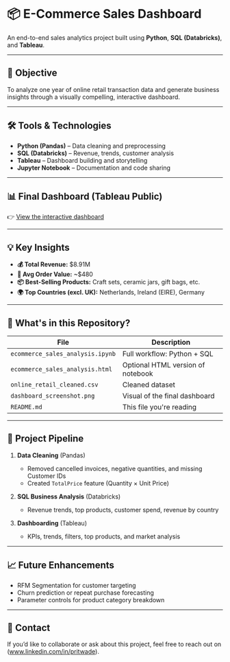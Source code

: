 # 📦 E-Commerce Sales Dashboard

An end-to-end sales analytics project built using **Python**, **SQL (Databricks)**, and **Tableau**.

---

## 🎯 Objective

To analyze one year of online retail transaction data and generate business insights through a visually compelling, interactive dashboard.

---

## 🛠 Tools & Technologies
- **Python (Pandas)** – Data cleaning and preprocessing
- **SQL (Databricks)** – Revenue, trends, customer analysis
- **Tableau** – Dashboard building and storytelling
- **Jupyter Notebook** – Documentation and code sharing

---

## 📊 Final Dashboard (Tableau Public)

👉 [View the interactive dashboard](https://public.tableau.com/views/CustomerSegmentationSalesinsights/Dashboard1?:language=en-US&publish=yes&:sid=&:redirect=auth&:display_count=n&:origin=viz_share_link)

---

## 💡 Key Insights
- **💰 Total Revenue:** $8.91M
- **💸 Avg Order Value:** ~$480
- **📦 Best-Selling Products:** Craft sets, ceramic jars, gift bags, etc.
- **🌍 Top Countries (excl. UK):** Netherlands, Ireland (EIRE), Germany

---

## 📂 What's in this Repository?

| File | Description |
|------|-------------|
| `ecommerce_sales_analysis.ipynb` | Full workflow: Python + SQL |
| `ecommerce_sales_analysis.html` | Optional HTML version of notebook |
| `online_retail_cleaned.csv` | Cleaned dataset |
| `dashboard_screenshot.png` | Visual of the final dashboard |
| `README.md` | This file you're reading |

---

## 🚀 Project Pipeline

1. **Data Cleaning** (Pandas)
   - Removed cancelled invoices, negative quantities, and missing Customer IDs
   - Created `TotalPrice` feature (Quantity × Unit Price)

2. **SQL Business Analysis** (Databricks)
   - Revenue trends, top products, customer spend, revenue by country

3. **Dashboarding** (Tableau)
   - KPIs, trends, filters, top products, and market analysis

---

## 📈 Future Enhancements

- RFM Segmentation for customer targeting
- Churn prediction or repeat purchase forecasting
- Parameter controls for product category breakdown

---

## 👋 Contact

If you’d like to collaborate or ask about this project, feel free to reach out on (www.linkedin.com/in/pritwade).

